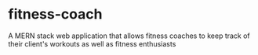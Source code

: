 # fitness-coach
A MERN stack web application that allows fitness coaches to keep track of their client's workouts as well as fitness enthusiasts
